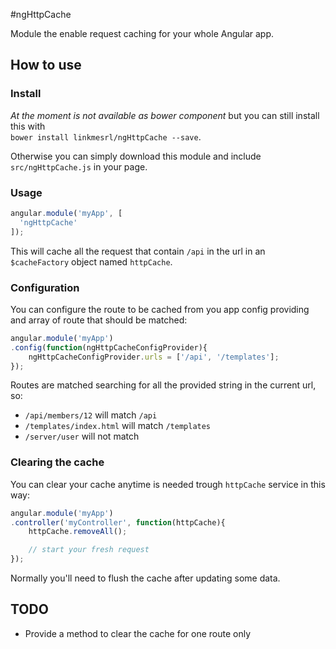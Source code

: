 #ngHttpCache

Module the enable request caching for your whole Angular app.

## How to use

### Install

_At the moment is not available as bower component_ but you can still install this with <br>
`bower install linkmesrl/ngHttpCache --save`.

Otherwise you can simply download this module and include `src/ngHttpCache.js` in your page.

### Usage

``` javascript
angular.module('myApp', [
  'ngHttpCache'
]);
```

This will cache all the request that contain `/api` in the url in an `$cacheFactory` object named `httpCache`.

### Configuration

You can configure the route to be cached from you app config providing and array of route that should be matched:

``` javascript
angular.module('myApp')
.config(function(ngHttpCacheConfigProvider){
    ngHttpCacheConfigProvider.urls = ['/api', '/templates'];
});
```

Routes are matched searching for all the provided string in the current url, so:

- `/api/members/12` will match `/api`
- `/templates/index.html` will match `/templates`
- `/server/user` will not match

### Clearing the cache

You can clear your cache anytime is needed trough `httpCache` service in this way:

``` javascript
angular.module('myApp')
.controller('myController', function(httpCache){
    httpCache.removeAll();

    // start your fresh request
});
```

Normally you'll need to flush the cache after updating some data.

## TODO

- Provide a method to clear the cache for one route only
